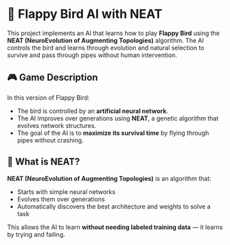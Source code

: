 # 🧠 Flappy Bird AI with NEAT

This project implements an AI that learns how to play **Flappy Bird** using the **NEAT (NeuroEvolution of Augmenting Topologies)** algorithm. The AI controls the bird and learns through evolution and natural selection to survive and pass through pipes without human intervention.

## 🎮 Game Description

In this version of Flappy Bird:
- The bird is controlled by an **artificial neural network**.
- The AI improves over generations using **NEAT**, a genetic algorithm that evolves network structures.
- The goal of the AI is to **maximize its survival time** by flying through pipes without crashing.

## 🧬 What is NEAT?

**NEAT (NeuroEvolution of Augmenting Topologies)** is an algorithm that:
- Starts with simple neural networks
- Evolves them over generations
- Automatically discovers the best architecture and weights to solve a task

This allows the AI to learn **without needing labeled training data** — it learns by trying and failing.
